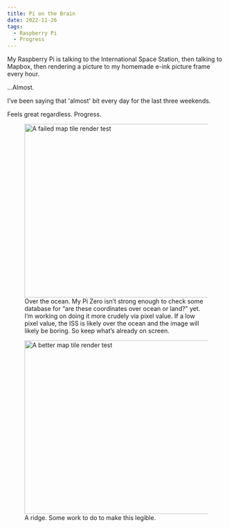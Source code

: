 ```yaml
---
title: Pi on the Brain
date: 2022-11-26
tags:
  - Raspberry Pi
  - Progress
---
```


My Raspberry Pi is talking to the International Space Station, then talking to Mapbox, then rendering a picture to my homemade e-ink picture frame every hour.

...Almost.

I’ve been saying that 'almost' bit every day for the last three weekends.

Feels great regardless. Progress.

<figure>
  <img src="{% extSrc 'map-tile-2022-11-21-18-22-53-rendered.jpg' %}"
    srcset="{% extSrcset 'map-tile-2022-11-21-18-22-53-rendered.jpg' %}"
    alt="A failed map tile render test"
    width="800"
    height="400"
    loading="lazy">
  <figcaption>Over the ocean. My Pi Zero isn’t strong enough to check some database for “are these coordinates over ocean or land?” yet. I’m working on doing it more crudely via pixel value. If a low pixel value, the ISS is likely over the ocean and the image will likely be boring. So keep what’s already on screen.</figcaption>
</figure>

<figure>
  <img src="{% extSrc 'map-tile-2022-11-21-18-16-40-rendered.jpg' %}"
    srcset="{% extSrcset 'map-tile-2022-11-21-18-16-40-rendered.jpg' %}"
    alt="A better map tile render test"
    width="800"
    height="400"
    loading="lazy">
  <figcaption>A ridge. Some work to do to make this legible.</figcaption>
</figure>
